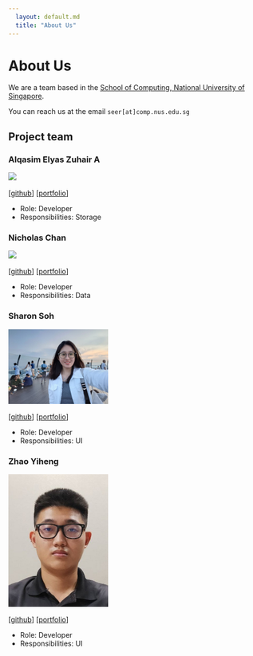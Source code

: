 ```yaml
---
  layout: default.md
  title: "About Us"
---
```


# About Us

We are a team based in the [School of Computing, National University of Singapore](http://www.comp.nus.edu.sg).

You can reach us at the email `seer[at]comp.nus.edu.sg`

## Project team

### Alqasim Elyas Zuhair A

<img src="images/eru111.png" width="200px">

[[github](https://github.com/eru111)]
[[portfolio](team/alqasimelyaszuhaira.md)]

* Role: Developer
* Responsibilities: Storage

### Nicholas Chan

<img src="images/kaajinn.png" width="200px">

[[github](https://github.com/kaajinn)]
[[portfolio](team/kaajinn.md)]

* Role: Developer
* Responsibilities: Data

### Sharon Soh

<img src="images/xgladiate.png" width="200px">

[[github](https://github.com/xGladiate)]
[[portfolio](team/sharonsoh.md)]

* Role: Developer
* Responsibilities: UI

### Zhao Yiheng

<img src="images/linedoestrolling.png" width="200px">

[[github](http://github.com/linedoestrolling)]
[[portfolio](team/zhaoyiheng.md)]

* Role: Developer
* Responsibilities: UI
